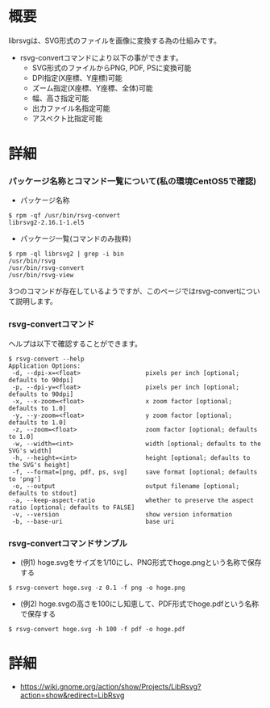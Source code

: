 # 概要
librsvgは、SVG形式のファイルを画像に変換する為の仕組みです。
- rsvg-convertコマンドにより以下の事ができます。
  - SVG形式のファイルからPNG, PDF, PSに変換可能
  - DPI指定(X座標、Y座標)可能
  - ズーム指定(X座標、Y座標、全体)可能
  - 幅、高さ指定可能
  - 出力ファイル名指定可能
  - アスペクト比指定可能

# 詳細

### パッケージ名称とコマンド一覧について(私の環境CentOS5で確認) 
- パッケージ名称
```
$ rpm -qf /usr/bin/rsvg-convert
librsvg2-2.16.1-1.el5
```
- パッケージ一覧(コマンドのみ抜粋)
```
$ rpm -ql librsvg2 | grep -i bin
/usr/bin/rsvg
/usr/bin/rsvg-convert
/usr/bin/rsvg-view
```
3つのコマンドが存在しているようですが、このページではrsvg-convertについて説明します。

### rsvg-convertコマンド
ヘルプは以下で確認することができます。
```
$ rsvg-convert --help
Application Options:
 -d, --dpi-x=<float>                  pixels per inch [optional; defaults to 90dpi]
 -p, --dpi-y=<float>                  pixels per inch [optional; defaults to 90dpi]
 -x, --x-zoom=<float>                 x zoom factor [optional; defaults to 1.0]
 -y, --y-zoom=<float>                 y zoom factor [optional; defaults to 1.0]
 -z, --zoom=<float>                   zoom factor [optional; defaults to 1.0]
 -w, --width=<int>                    width [optional; defaults to the SVG's width]
 -h, --height=<int>                   height [optional; defaults to the SVG's height]
 -f, --format=[png, pdf, ps, svg]     save format [optional; defaults to 'png']
 -o, --output                         output filename [optional; defaults to stdout]
 -a, --keep-aspect-ratio              whether to preserve the aspect ratio [optional; defaults to FALSE]
 -v, --version                        show version information
 -b, --base-uri                       base uri
```

### rsvg-convertコマンドサンプル
- (例1) hoge.svgをサイズを1/10にし、PNG形式でhoge.pngという名称で保存する
```
$ rsvg-convert hoge.svg -z 0.1 -f png -o hoge.png
```

- (例2) hoge.svgの高さを100にし知恵して、PDF形式でhoge.pdfという名称で保存する
```
$ rsvg-convert hoge.svg -h 100 -f pdf -o hoge.pdf
```

# 詳細
- https://wiki.gnome.org/action/show/Projects/LibRsvg?action=show&redirect=LibRsvg
